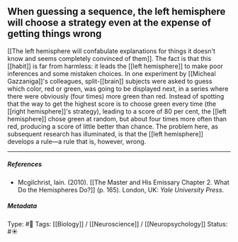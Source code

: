 ## When guessing a sequence, the left hemisphere will choose a strategy even at the expense of getting things wrong # 

[[The left hemisphere will confabulate explanations for things it doesn't know and seems completely convinced of them]]. The fact is that this [[habit]] is far from harmless: it leads the [[left hemisphere]] to make poor inferences and some mistaken choices. In one experiment by [[Micheal Gazzaniga]]'s colleagues, split-[[brain]] subjects were asked to guess which color, red or green, was going to be displayed next, in a series where there were obviously (four times) more green than red. Instead of spotting that the way to get the highest score is to choose green every time (the [[right hemisphere]]'s strategy), leading to a score of 80 per cent, the [[left hemisphere]] chose green at random, but about four times more often than red, producing a score of little better than chance. The problem here, as subsequent research has illuminated, is that the [[left hemisphere]] develops a rule—a rule that is, however, wrong.

___

##### References

- Mcgilchrist, Iain. (2010). [[The Master and His Emissary Chapter 2. What Do the Hemispheres Do?]] (p. 165). London, UK: _Yale University Press_.

##### Metadata

Type: #🔴 
Tags: [[Biology]] / [[Neuroscience]] / [[Neuropsychology]]
Status: #☀️ 